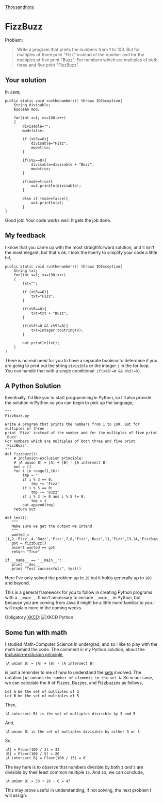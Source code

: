 <!doctype html>
<head>
    <meta http-equiv="Content-Type" content="text/html; charset=utf-8">
    <link href="markdown.css" type="text/css" rel="stylesheet"></link>
    <link href="prettify.css" type="text/css" rel="stylesheet"></link>
    <script type="text/javascript" src="js/jquery-1.7.1.min.js"></script>
    <script type="text/javascript" src="js/google-code-prettify/prettify.js"></script>
    <script type="text/javascript" src="js/myscripts.js"></script>
    <title>Thousand Note - FizzBuzz</title>
</head>

<body onload="styleCode()">

[Thousandnote](index.html)

FizzBuzz
========
Problem:

> Write a program that prints the numbers from 1 to 100. But for multiples of three print "Fizz" instead of the number and for the multiples of five print "Buzz". For numbers which are multiples of both three and five print "FizzBuzz".

Your solution
-------------
In Java,
    
    public static void runthenumbers() throws IOException{
        String divisable;
        boolean mod;
    
        for(int x=1; x<=100;x++)
        {
            divisable="";
            mod=false;
            
            if (x%3==0){
                divisable="Fizz";
                mod=true;
            }
            
            if(x%5==0){
                divisable=divisable + "Buzz";
                mod=true;
            }
            
            if(mod==true){
                out.println(divisable);
            }
            
            else if (mod==false){
                out.println(x);
            }
    }
    
Good job! Your code works well. It gets the job done.

My feedback
-----------
I know that you came up with the most straightforward solution, and
it isn't the most elegant, but that's ok. I took the liberty to simplify your code a little bit,

    public static void runthenumbers() throws IOException{
		String txt;
		for(int x=1; x<=100;x++)
		{
			txt="";
			
			if (x%3==0){
				txt="Fizz";
			}
			
			if(x%5==0){
				txt=txt + "Buzz";
			}
			
			if(x%3!=0 && x%5!=0){
     			txt=Integer.toString(x);
			}
			
			out.println(txt);
		}
	}

There is no real need for you to have a separate boolean to determine if you are going to print out the string `divisible` or the integer `i` in the for loop. You can handle that with a single conditional: `if(x%3!=0 && x%5!=0)`.

A Python Solution
-----------------
Eventually, I'd like you to start programming in Python, so I'll also provide the solution in Python so you can begin to pick up the language,

    """
    Fizzbuzz.py
    
    Write a program that prints the numbers from 1 to 100. But for multiples of three 
    print 'Fizz' instead of the number and for the multiples of five print 'Buzz'. 
    For numbers which are multiples of both three and five print 'FizzBuzz'.
    """
    def fizzbuzz():
        # Inclusion-exclusion principle:
        # |A union B| = |A| + |B| - |A intersect B|
        out = []
        for i in range(1,16):
            tmp = ''
            if i % 3 == 0:
                tmp += 'Fizz'
            if i % 5 == 0:
                tmp += 'Buzz'
            if i % 3 != 0 and i % 5 != 0:
                tmp = i
            out.append(tmp)
        return out
    
    def test():
       """
       Make sure we get the output we intend.
       """
       wanted = [1,2,'Fizz',4,'Buzz','Fizz',7,8,'Fizz','Buzz',11,'Fizz',13,14,'FizzBuzz']
       got = fizzbuzz()
       assert wanted == got
       return "True"
       
    if __name__ == '__main__':
       print __doc__
       print "Test successful:", test()

Here I've only solved the problem up to `15` but it holds generally up to `100` and beyond.

This is a general framework for you to follow in creating Python programs with a `__main__`. It isn't necessary to include `__main__` in Python, but because you are coming from Java it might be a little more familiar to you. I will explain more in the coming weeks.

Obligatory [XKCD](http://xkcd.com/353/): ![XKCD Python](http://imgs.xkcd.com/comics/python.png "XKCD Python")

Some fun with math
------------------
I studied Math-Computer Science in undergrad, and so I like to play with the math behind the code. The comment in my Python solution, about the [Inclusion-exclusion principle](http://en.wikipedia.org/wiki/Inclusion&#45;exclusion_principle),

    |A union B| = |A| + |B| - |A intersect B|
    
is just a reminder to me of how to understand the [sets](http://en.wikipedia.org/wiki/Set_&#40;mathematics&#41;) involved. The notation `|A|` means `the number of elements in the set A`. So in our case, we can calculate the # of Fizzes, Buzzes, and Fizzbuzzes as follows,

    Let A be the set of multiples of 3
    Let B be the set of multiples of 5
    
Then,

    (A intersect B) is the set of multiples divisible by 3 and 5

And,

    (A union B) is the set of multiples divisible by either 3 or 5
    
So,

    |A| = Floor(100 / 3) = 33
    |B| = Floor(100 / 5) = 20
    |A intersect B| = Floor(100 / 15) = 6
    
The key here is to observe that numbers divisible by both `3` *and* `5` are divisible by their least common multiple `15`. And so, we can conclude,

    |A union B| = 33 + 20 - 6 = 47
    
This may prove useful in understanding, if not solving, the next problem I will assign.

</body>
</html>